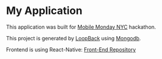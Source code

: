 # My Application

This application was built for [Mobile Monday NYC](https://www.meetup.com/Mobile-Monday-New-York-City/) hackathon. 

This project is generated by [LoopBack](http://loopback.io) using [Mongodb](https://www.mongodb.com/).

Frontend is using React-Native: [Front-End Repository](https://github.com/polymer940c/mobilemondy)




